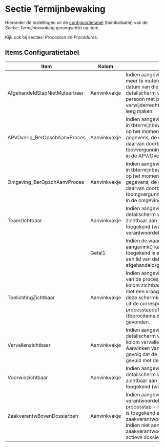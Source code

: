 # Sectie Termijnbewaking

Hieronder de instellingen uit de [configuratietabel](/docs/instellen_inrichten/configuratie.md) (tbinitialisatie) van de _Sectie: Termijnbewaking_ gerangschikt op item.

Kijk ook bij secties: _Processen en Procedures_.

## Items Configuratietabel

| Item                          | Kolom        | Omschrijving |
| ----------------------------- | ------------ | ------------ |
| AfgehandeldStapNietMuteerbaar | Aanvinkvakje | Indien aangevinkt is een processtap niet meer te muteren indien de afgehandeld datum van die stap gevuld is. In het detailscherm van een stap kan een persoon met processtappen verwijderrechten de afgehandeld datum leeg maken. |
| APVOverig_BerOpschAanvProces  | Aanvinkvakje | Indien aangevinkt wordt bij een wijziging in tbtermijnbewstappen die van invloed is op het moment van indiening aanvullende gegevens, de opschortende werking daarvan doorberekend (via de hulpkolom tbovvergunningen.dndagenopschwerking) in de APV/Overige hoofdzaak. |
| Omgeving_BerOpschAanvProces   | Aanvinkvakje | Indien aangevinkt wordt bij een wijziging in tbtermijnbewstappen die van invloed is op het moment van indiening aanvullende gegevens, de opschortende werking daarvan doorberekend (via de hulpkolom tbomgvergunning.dndagenopschwerking) in de omgeving hoofdzaak. |
| Teamzichtbaar                 | Aanvinkvakje | Indien aangevinkt dan is in het lijst- en detailscherm van een processtap zichtbaar aan welk team deze is toegekend (welk team is verantwoordelijk). |
|                               | Getal1       | Indien de waarde 1 (en de instelling is aangevinkt) kan een processtap die toegekend is aan een team, alleen door een lid van dat team worden afgehandeld/gemuteerd. |
| ToelichtingZichtbaar          | Aanvinkvakje | Indien aangevinkt dan is in het lijstscherm van de processtappen bij een zaak een kolom zichtbaar van type schermknop met een vraagtekentje. Het indrukken van deze schermknop laat de toelichting zien uit de corresponderende processtapdefinitie (tbprocitems.dvtoelichting) zien, mits gevonden. |
| Vervallenzichtbaar            | Aanvinkvakje | Indien aangevinkt dan is in het lijst- en detailscherm van een processtap de kolom vervallen (dlvervallen) zichtbaar. Aanvinken van deze kolom heeft tot gevolg dat de afgehandeld datum wordt gevuld met de systeemdatum. |
| Voorwiezichtbaar              | Aanvinkvakje | Indien aangevinkt dan is in het lijst- en detailscherm van een processtap zichtbaar aan welke persoon deze is toegekend (wie is verantwoordelijk). |
| ZaakverantwBovenDossierbeh    | Aanvinkvakje | Indien aangevinkt dan is de verantwoordelijke persoon van een processtap - indien deze niet rechtstreeks is toegekend aan de stap - de zaakverantwoordelijke van de hoofdzaak. Indien niet aangevinkt OF de zaakverantwoordelijke is leeg, dan de actieve dossierbehandelaar. |
